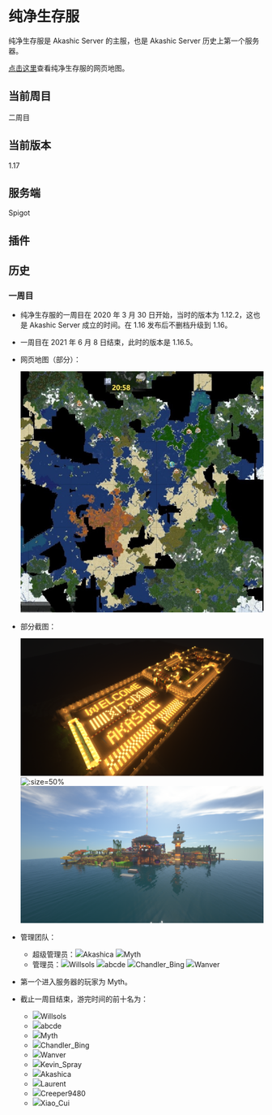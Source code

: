 # 纯净生存服

纯净生存服是 Akashic Server 的主服，也是 Akashic Server 历史上第一个服务器。

[点击这里](https://map.akashic.cc/spigot/)查看纯净生存服的网页地图。

## 当前周目

二周目

## 当前版本

1.17

## 服务端

Spigot

## 插件


## 历史

### 一周目

+ 纯净生存服的一周目在 2020 年 3 月 30 日开始，当时的版本为 1.12.2，这也是 Akashic Server 成立的时间。在 1.16 发布后不删档升级到 1.16。

+ 一周目在 2021 年 6 月 8 日结束，此时的版本是 1.16.5。

+ 网页地图（部分）：

  ![](_media/map_1.jpeg ':size=50%')

+ 部分截图：

  ![](_media/2021-06-08_17.34.51.png ':size=50%')
  ![](_media/2021-06-08_17.40.38.png ':size=50%')
  ![](_media/2021-06-08_17.42.35.png ':size=50%')

+ 管理团队：

  + 超级管理员：![](https://skin.akashic.cc/avatar/0?size=20)Akashica ![](https://skin.akashic.cc/avatar/1?size=20)Myth 
  + 管理员：![](https://skin.akashic.cc/avatar/5?size=20)Willsols ![](https://skin.akashic.cc/avatar/0?size=20)abcde ![](https://skin.akashic.cc/avatar/0?size=20)Chandler_Bing ![](https://skin.akashic.cc/avatar/0?size=20)Wanver

+ 第一个进入服务器的玩家为 Myth。

+ 截止一周目结束，游完时间的前十名为：

  + ![](https://skin.akashic.cc/avatar/5?size=20)Willsols 
  + ![](https://skin.akashic.cc/avatar/0?size=20)abcde 
  + ![](https://skin.akashic.cc/avatar/1?size=20)Myth 
  + ![](https://skin.akashic.cc/avatar/0?size=20)Chandler_Bing 
  + ![](https://skin.akashic.cc/avatar/0?size=20)Wanver 
  + ![](https://skin.akashic.cc/avatar/0?size=20)Kevin_Spray 
  + ![](https://skin.akashic.cc/avatar/0?size=20)Akashica 
  + ![](https://skin.akashic.cc/avatar/0?size=20)Laurent 
  + ![](https://skin.akashic.cc/avatar/0?size=20)Creeper9480 
  + ![](https://skin.akashic.cc/avatar/0?size=20)Xiao_Cui